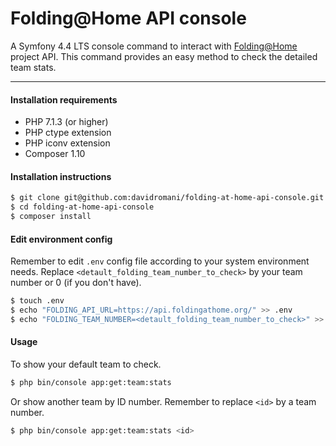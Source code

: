 Folding@Home API console
========================

A Symfony 4.4 LTS console command to interact with [Folding@Home](https://foldingathome.org) project API. This command provides an easy method to check the detailed team stats.

---

#### Installation requirements

* PHP 7.1.3 (or higher)
* PHP ctype extension
* PHP iconv extension
* Composer 1.10

#### Installation instructions

```bash
$ git clone git@github.com:davidromani/folding-at-home-api-console.git
$ cd folding-at-home-api-console
$ composer install
```

#### Edit environment config 

Remember to edit `.env` config file according to your system environment needs. Replace `<detault_folding_team_number_to_check>` by your team number or 0 (if you don't have).

```bash
$ touch .env
$ echo "FOLDING_API_URL=https://api.foldingathome.org/" >> .env
$ echo "FOLDING_TEAM_NUMBER=<detault_folding_team_number_to_check>" >> .env
```

#### Usage

To show your default team to check.

```bash
$ php bin/console app:get:team:stats
```

Or show another team by ID number. Remember to replace `<id>` by a team number.

```bash
$ php bin/console app:get:team:stats <id>
```
